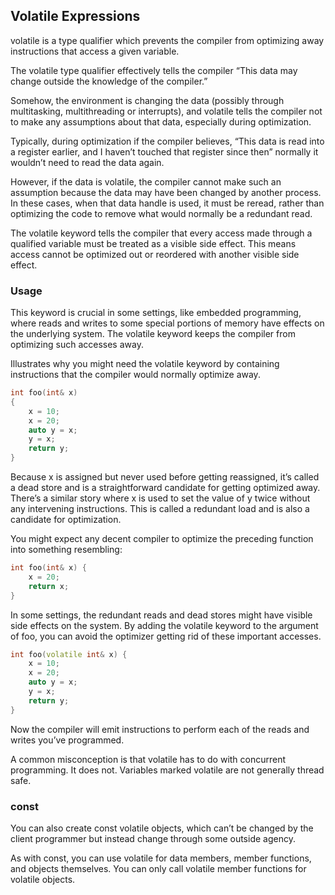 ## Volatile Expressions

volatile is a type qualifier which prevents the compiler from optimizing away instructions that access a given variable.

The volatile type qualifier effectively tells the compiler “This data may change outside the knowledge of the compiler.”

Somehow, the environment is changing the data (possibly through multitasking, multithreading or interrupts), and volatile tells the compiler not to make any assumptions about that data, especially during optimization.

Typically, during optimization if the compiler believes, “This data is read into a register earlier, and I haven’t touched that register since then” normally it wouldn’t need to read the data again.

However, if the data is volatile, the compiler cannot make such an assumption because the data may have been changed by another process. In these cases, when that data handle is used, it must be reread, rather than optimizing the code to remove what would normally be a redundant read.

The volatile keyword tells the compiler that every access made through a qualified variable must be treated as a visible side effect. This means access cannot be optimized out or reordered with another visible side effect.



### Usage

This keyword is crucial in some settings, like embedded programming, where reads and writes to some special portions of memory have effects on the underlying system. The volatile keyword keeps the compiler from optimizing such accesses away.

Illustrates why you might need the volatile keyword by containing instructions that the compiler would normally optimize away.

```cpp
int foo(int& x)
{
	x = 10;
	x = 20;
	auto y = x;
	y = x;
	return y;
}
```

Because x is assigned but never used before getting reassigned, it’s called a dead store and is a straightforward candidate for getting optimized away. There’s a similar story where x is used to set the value of y twice without any intervening instructions. This is called a redundant load and is also a candidate for optimization.

You might expect any decent compiler to optimize the preceding function into something resembling:

```cpp
int foo(int& x) {
	x = 20;
	return x;
}
```

In some settings, the redundant reads and dead stores might have visible side effects on the system. By adding the volatile keyword to the argument of foo, you can avoid the optimizer getting rid of these important accesses.

```cpp
int foo(volatile int& x) {
	x = 10;
	x = 20;
	auto y = x;
	y = x;
	return y;
}
```

Now the compiler will emit instructions to perform each of the reads and writes you’ve programmed.

A common misconception is that volatile has to do with concurrent programming. It does not. Variables marked volatile are not generally thread safe.



### const

You can also create const volatile objects, which can’t be changed by the client programmer but instead change through some outside agency.

As with const, you can use volatile for data members, member functions, and objects themselves. You can only call volatile member functions for volatile objects.
